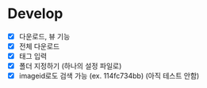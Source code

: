 # Develop
- [x] 다운로드, 뷰 기능
- [x] 전체 다운로드
- [x] 태그 입력
- [x] 폴더 지정하기 (하나의 설정 파일로)
- [x] imageid로도 검색 가능 (ex. 114fc734bb) (아직 테스트 안함)